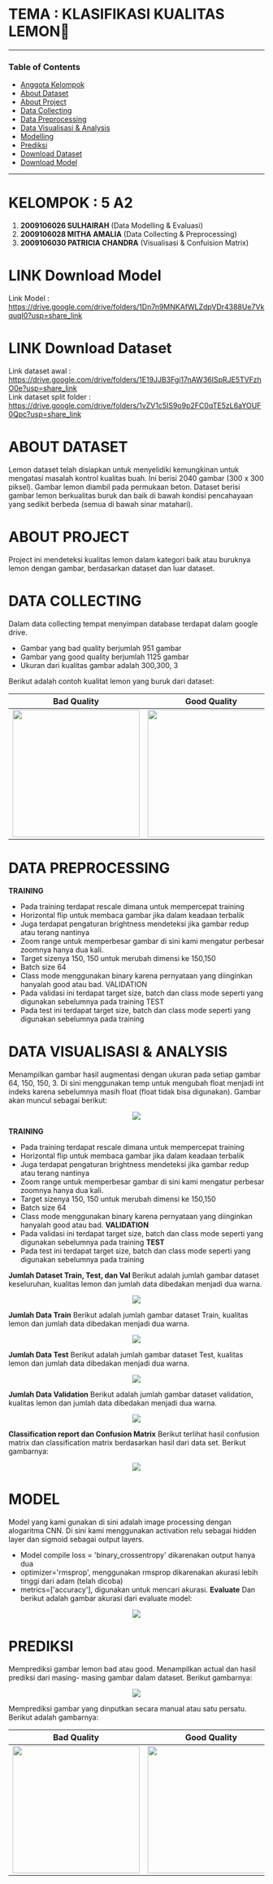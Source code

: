 # **TEMA     : KLASIFIKASI KUALITAS LEMON🍋**
---
### Table of Contents

* [Anggota Kelompok](#chapter1)
* [About Dataset](#chapter2)
* [About Project](#chapter3)
* [Data Collecting](#chapter4)
* [Data Preprocessing](#chapter5)
* [Data Visualisasi & Analysis](#chapter6)
* [Modelling](#chapter7)
* [Prediksi](#chapter8)
* [Download Dataset](#chapter9)
* [Download Model](#chapter10)

---
# **KELOMPOK : 5 A2** <a class="anchor" id="chapter1"></a>
1.   **2009106026 SULHAIRAH** (Data Modelling & Evaluasi)
2.   **2009106028 MITHA AMALIA** (Data Collecting & Preprocessing)
3.   **2009106030 PATRICIA CHANDRA** (Visualisasi & Confuision Matrix)

# **LINK Download Model** <a class="anchor" id="chapter10"></a>
Link Model : https://drive.google.com/drive/folders/1Dn7n9MNKAfWLZdpVDr4388Ue7VkquqI0?usp=share_link

# **LINK Download Dataset** <a class="anchor" id="chapter9"></a>
Link dataset awal : https://drive.google.com/drive/folders/1E19JJB3Fgi17nAW36ISpRJE5TVFzhO0e?usp=share_link
<br>Link dataset split folder : https://drive.google.com/drive/folders/1vZV1c5IS9o9p2FC0qTE5zL6aYOUF0Qpc?usp=share_link

# **ABOUT DATASET** <a class="anchor" id="chapter2"></a>
Lemon dataset telah disiapkan untuk menyelidiki kemungkinan untuk mengatasi masalah kontrol kualitas buah. Ini berisi 2040 gambar (300 x 300 piksel). Gambar lemon diambil pada permukaan beton. Dataset berisi gambar lemon berkualitas buruk dan baik di bawah kondisi pencahayaan yang sedikit berbeda (semua di bawah sinar matahari).


# **ABOUT PROJECT** <a class="anchor" id="chapter3"></a>
Project ini mendeteksi kualitas lemon dalam kategori baik atau buruknya lemon dengan gambar, berdasarkan dataset dan luar dataset.

# **DATA COLLECTING** <a class="anchor" id="chapter4"></a>
Dalam data collecting tempat menyimpan database terdapat dalam google drive.
-	Gambar yang bad quality berjumlah 951 gambar
-	Gambar yang good quality berjumlah 1125 gambar
-	Ukuran dari kualitas gambar adalah 300,300, 3

Berikut adalah contoh kualitat lemon yang buruk dari dataset:

| Bad Quality | Good Quality |
| ------------ | ------------- |
| <img src="https://github.com/Mithaamalia13/PA_KB_5_A2-20/blob/main/coleccting.PNG" width="250"> | <img src="https://github.com/Mithaamalia13/PA_KB_5_A2-20/blob/main/collectinggood.PNG" width="250">|


# **DATA PREPROCESSING** <a class="anchor" id="chapter5"></a>
**TRAINING**
-	Pada training terdapat rescale dimana untuk mempercepat training
-	Horizontal flip untuk membaca gambar jika dalam keadaan terbalik
-	Juga terdapat pengaturan brightness mendeteksi jika gambar redup atau terang nantinya
-	Zoom range untuk memperbesar gambar di sini kami mengatur perbesar zoomnya hanya dua kali.
-	Target sizenya 150, 150 untuk merubah dimensi ke 150,150
-	Batch size 64
-	Class mode menggunakan binary karena pernyataan yang diinginkan hanyalah good atau bad.
VALIDATION
-	Pada validasi ini terdapat target size, batch dan class mode seperti yang digunakan sebelumnya pada training
TEST
-	Pada test ini terdapat target size, batch dan class mode seperti yang digunakan sebelumnya pada training

# **DATA VISUALISASI & ANALYSIS** <a class="anchor" id="chapter6"></a>
Menampilkan gambar hasil augmentasi dengan ukuran pada setiap gambar 64, 150, 150, 3. Di sini menggunakan temp untuk mengubah float menjadi int indeks karena sebelumnya masih float (float tidak bisa digunakan).
Gambar akan muncul sebagai berikut:

<p align="center">
  <img src="https://github.com/Mithaamalia13/PA_KB_5_A2-20/blob/main/data%20visualisasi.PNG" />
</p>

**TRAINING**
-	Pada training terdapat rescale dimana untuk mempercepat training
-	Horizontal flip untuk membaca gambar jika dalam keadaan terbalik
-	Juga terdapat pengaturan brightness mendeteksi jika gambar redup atau terang nantinya
-	Zoom range untuk memperbesar gambar di sini kami mengatur perbesar zoomnya hanya dua kali.
-	Target sizenya 150, 150 untuk merubah dimensi ke 150,150
-	Batch size 64
-	Class mode menggunakan binary karena pernyataan yang diinginkan hanyalah good atau bad.
**VALIDATION**
-	Pada validasi ini terdapat target size, batch dan class mode seperti yang digunakan sebelumnya pada training
**TEST**
-	Pada test ini terdapat target size, batch dan class mode seperti yang digunakan sebelumnya pada training

**Jumlah Dataset Train, Test, dan Val**
Berikut adalah jumlah gambar dataset keseluruhan, kualitas lemon dan jumlah data dibedakan menjadi dua warna.
<p align="center">
  <img src="https://github.com/Mithaamalia13/PA_KB_5_A2-20/blob/main/Jumlah%20Gambar%20Dataset%20Keseluruhan.png" />
</p>

**Jumlah Data Train**
Berikut adalah jumlah gambar dataset Train, kualitas lemon dan jumlah data dibedakan menjadi dua warna.

<p align="center">
  <img src="https://github.com/Mithaamalia13/PA_KB_5_A2-20/blob/main/Jumlah%20Gambar%20Dataset%20Train.png" />
</p>

**Jumlah Data Test**
Berikut adalah jumlah gambar dataset Test, kualitas lemon dan jumlah data dibedakan menjadi dua warna.

<p align="center">
  <img src="https://github.com/Mithaamalia13/PA_KB_5_A2-20/blob/main/Jumlah%20Gambar%20Dataset%20Test.png" />
</p>

**Jumlah Data Validation**
Berikut adalah jumlah gambar dataset validation, kualitas lemon dan jumlah data dibedakan menjadi dua warna.

<p align="center">
  <img src="https://github.com/Mithaamalia13/PA_KB_5_A2-20/blob/main/Jumlah%20Gambar%20Dataset%20Validation.png" />
</p>

**Classification report dan Confusion Matrix**
Berikut terlihat hasil confusion matrix dan classification matrix berdasarkan hasil dari data set. Berikut gambarnya: 

<p align="center">
  <img src="https://github.com/Mithaamalia13/PA_KB_5_A2-20/blob/main/confuison.PNG" />
</p>

# **MODEL** <a class="anchor" id="chapter7"></a>
  Model yang kami gunakan di sini adalah image processing dengan alogaritma CNN.  Di sini kami menggunakan activation relu sebagai hidden layer dan sigmoid sebagai output layers.  
-	Model compile loss = 'binary_crossentropy' dikarenakan output hanya dua
-	optimizer='rmsprop', menggunakan rmsprop dikarenakan akurasi lebih tinggi dari adam (telah dicoba)
-	metrics=['accuracy'],  digunakan untuk mencari akurasi.
**Evaluate**
Dan berikut adalah gambar akurasi dari evaluate model: 

<p align="center">
  <img src="https://github.com/Mithaamalia13/PA_KB_5_A2-20/blob/main/Evaluate.PNG" />
</p>

# **PREDIKSI** <a class="anchor" id="chapter8"></a>
Memprediksi gambar lemon bad atau good. Menampilkan actual dan hasil prediksi dari masing- masing gambar dalam dataset. Berikut gambarnya:

<p align="center">
  <img src="https://github.com/Mithaamalia13/PA_KB_5_A2-20/blob/main/prediksi.PNG" />
</p>

Memprediksi gambar yang dinputkan secara manual atau satu persatu. Berikut adalah gambarnya: 

| Bad Quality | Good Quality |
| ------------ | ------------- |
| <img src="https://github.com/Mithaamalia13/PA_KB_5_A2-20/blob/main/prediksibad.PNG" width="250"> | <img src="https://github.com/Mithaamalia13/PA_KB_5_A2-20/blob/main/prediksigood.PNG" width="250">|
